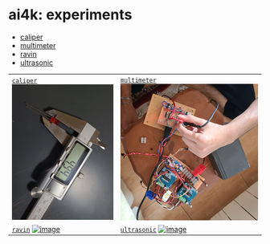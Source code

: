 # ai4k: experiments

- [caliper](./caliper.md)
- [multimeter](./multimeter.md)
- [ravin](./ravin.md)
- [ultrasonic](./ultrasonic.md)

|   |   |
| --- | --- |
| [`caliper`](./caliper.md) [![image](https://github.com/kamangir/assets2/raw/main/ai4k/20251009_114411.jpg)](./caliper.md)  | [`multimeter`](./multimeter.md) [![image](https://github.com/kamangir/assets2/raw/main/ai4k/20250616_112027.jpg)](./multimeter.md)  |
| [`ravin`](./ravin.md) [![image](https://github.com/kamangir/assets2/raw/main/ai4k/ravin/20250807_103534.jpg?raw=true)](./ravin.md)  | [`ultrasonic`](./ultrasonic.md) [![image](https://github.com/kamangir/assets2/raw/main/ai4k/ultrasonic-sensor-tester/00.jpg?raw=true)](./ultrasonic.md)  |

